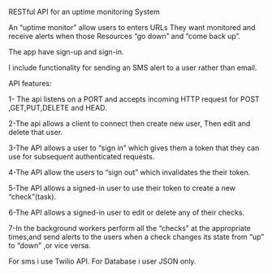 RESTful API for an uptime monitoring System 

An “uptime monitor” allow users to enters URLs
They want monitored and receive alerts when those 
Resources “go down” and “come back up”.

The app have sign-up and sign-in.

I include functionality for sending an SMS alert to a
user rather than email.

API features:

1- The api listens on a PORT and accepts incoming HTTP request for POST ,GET,PUT,DELETE and HEAD.

2-The api allows a client to connect then create new user,
Then edit and delete that user.

3-The API allows a user to “sign in” which gives them a token that they can use for subsequent authenticated requests.

4-The API allow the users to “sign out” which invalidates the their token.

5-The API allows a signed-in user to use their token to create a new “check”(task).

6-The API allows a signed-in user to edit or delete any of their checks.

7-In the background workers perform all the “checks” at the appropriate times,and send alerts to the users when a check changes its state from “up”  to “down” ,or vice versa.

For sms i use Twilio API.
For Database i user JSON only.

